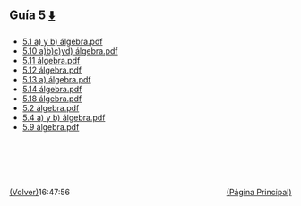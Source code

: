 
<html>
<body>
<h2>Guía 5 <a href="https://downgit.github.io/#/home?url=https://github.com/Apuntes-FIUBA/Apuntes-Electronica/tree/main/81 - Matemática/8102 - Algebra II/Guias de Problemas/Resueltos/Guía 5" style="font-size:20px">  ⬇️ </a></h2>
<ul>
    <li><a href="5.1 a) y b) álgebra.pdf">5.1 a) y b) álgebra.pdf</a></li>
    <li><a href="5.10 a)b)c)yd) álgebra.pdf">5.10 a)b)c)yd) álgebra.pdf</a></li>
    <li><a href="5.11 álgebra.pdf">5.11 álgebra.pdf</a></li>
    <li><a href="5.12 álgebra.pdf">5.12 álgebra.pdf</a></li>
    <li><a href="5.13 a) álgebra.pdf">5.13 a) álgebra.pdf</a></li>
    <li><a href="5.14 álgebra.pdf">5.14 álgebra.pdf</a></li>
    <li><a href="5.18 álgebra.pdf">5.18 álgebra.pdf</a></li>
    <li><a href="5.2 álgebra.pdf">5.2 álgebra.pdf</a></li>
    <li><a href="5.4 a) y b) álgebra.pdf">5.4 a) y b) álgebra.pdf</a></li>
    <li><a href="5.9 álgebra.pdf">5.9 álgebra.pdf</a></li>
</ul>
</body>
</html>





































<br><br><br><br><br><a href="../" style="float: left">(Volver)</a> <a href="https://apuntes-fiuba.github.io/Apuntes-Electronica" style="float: right">(Página Principal)</a>
16:47:56